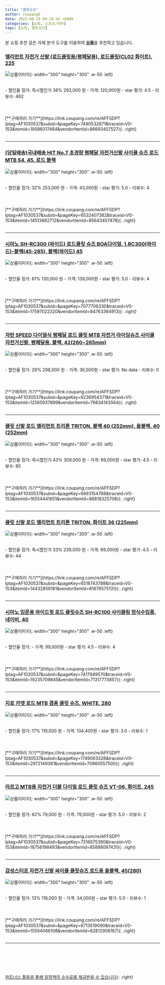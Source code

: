 ```yaml
---
title: "클릿슈즈"
author: coupang6
date: 2023-08-19 09:16:42 +0800
categories: [쇼핑, 스포츠/레저]
tags: [쇼핑, 클릿슈즈]
---
```


본 쇼핑 추천 글은 자체 분석 도구를 이용하여 [**상품**](https://link.coupang.com/a/bao1ui)을 추천하고 있습니다.

### [엘리먼트 자전거 신발 (로드클릿용/평페달용), 로드클릿(CL02 화이트), 225](https://link.coupang.com/re/AFFSDP?lptag=AF1030537&subid=&pageKey=7490532871&traceid=V0-153&itemId=19586017464&vendorItemId=86693457527)

![상품이미지](https://thumbnail8.coupangcdn.com/thumbnails/remote/230x230ex/image/vendor_inventory/2fe8/36710b7cc424c64b752ce4fedc1f7f08b5bbda32c1274d7f325f59a3d249.jpg){: width="300" height="300" .w-50 .left}


<br>
- 할인율 정가: 즉시할인가 38%  293,000   원
- 가격: 120,000원
- star 평가: 4.5
- 리뷰수: 462
<br>
<br>
<br>
<br>
[**구매하러 가기**](https://link.coupang.com/re/AFFSDP?lptag=AF1030537&subid=&pageKey=7490532871&traceid=V0-153&itemId=19586017464&vendorItemId=86693457527){: .right}
<br>
<br>

---

### [(당일배송)국내배송 HIT No.7 초경량 평페달 자전거신발 사이클 슈즈 로드 MTB S4, 45, 로드 블랙](https://link.coupang.com/re/AFFSDP?lptag=AF1030537&subid=&pageKey=6532407382&traceid=V0-153&itemId=14513682712&vendorItemId=85643457478)

![상품이미지](https://thumbnail6.coupangcdn.com/thumbnails/remote/230x230ex/image/vendor_inventory/5801/19d2dea7d33dffddace92e8716f887072fbd305d798236e0b828e9d5051a.jpg){: width="300" height="300" .w-50 .left}


<br>
- 할인율 정가: 32%  253,000   원
- 가격: 43,000원
- star 평가: 5.0
- 리뷰수: 4
<br>
<br>
<br>
<br>
[**구매하러 가기**](https://link.coupang.com/re/AFFSDP?lptag=AF1030537&subid=&pageKey=6532407382&traceid=V0-153&itemId=14513682712&vendorItemId=85643457478){: .right}
<br>
<br>

---

### [시마노 SH-RC300 (와이드) 로드클릿 슈즈 BOA다이얼, 1.RC300(와이드)-블랙(45-285), 블랙(와이드) 45](https://link.coupang.com/re/AFFSDP?lptag=AF1030537&subid=&pageKey=7077706330&traceid=V0-153&itemId=17597022320&vendorItemId=84763364913)

![상품이미지](https://thumbnail10.coupangcdn.com/thumbnails/remote/230x230ex/image/vendor_inventory/787f/09be57edb981fc692cee6805ae602b02ddb8b320c8f082822e6b85242a8c.jpg){: width="300" height="300" .w-50 .left}


<br>
- 할인율 정가: 61%  130,000   원
- 가격: 139,000원
- star 평가: 5.0
- 리뷰수: 4
<br>
<br>
<br>
<br>
[**구매하러 가기**](https://link.coupang.com/re/AFFSDP?lptag=AF1030537&subid=&pageKey=7077706330&traceid=V0-153&itemId=17597022320&vendorItemId=84763364913){: .right}
<br>
<br>

---

### [자탄 SPEED 다이얼식 평페달 로드 클릿 MTB 자전거 라이딩슈즈 사이클 자전거신발, 평페달용, 블랙, 42(260~265mm)](https://link.coupang.com/re/AFFSDP?lptag=AF1030537&subid=&pageKey=6236954371&traceid=V0-153&itemId=12565937899&vendorItemId=79834143564)

![상품이미지](https://thumbnail8.coupangcdn.com/thumbnails/remote/230x230ex/image/vendor_inventory/5b51/e2ef2b44e7623a20bf7a740a2e9ac6151dc745933ad14b8f06d0fb9234c8.jpg){: width="300" height="300" .w-50 .left}


<br>
- 할인율 정가: 29%  298,000   원
- 가격: 36,000원
- star 평가: No data
- 리뷰수: 0
<br>
<br>
<br>
<br>
[**구매하러 가기**](https://link.coupang.com/re/AFFSDP?lptag=AF1030537&subid=&pageKey=6236954371&traceid=V0-153&itemId=12565937899&vendorItemId=79834143564){: .right}
<br>
<br>

---

### [클릿 신발 로드 엘리먼트 트리톤 TRITON, 블랙 40 (252mm), 올블랙, 40 (252mm)](https://link.coupang.com/re/AFFSDP?lptag=AF1030537&subid=&pageKey=6893154788&traceid=V0-153&itemId=16554441651&vendorItemId=86818325708)

![상품이미지](https://thumbnail10.coupangcdn.com/thumbnails/remote/230x230ex/image/vendor_inventory/9891/f79b8895ec88a9b0dfc32d6f6367f79479094ca9855cb530eeeb5ff2904b.jpg){: width="300" height="300" .w-50 .left}


<br>
- 할인율 정가: 즉시할인가 43%  309,000   원
- 가격: 69,000원
- star 평가: 4.5
- 리뷰수: 85
<br>
<br>
<br>
<br>
[**구매하러 가기**](https://link.coupang.com/re/AFFSDP?lptag=AF1030537&subid=&pageKey=6893154788&traceid=V0-153&itemId=16554441651&vendorItemId=86818325708){: .right}
<br>
<br>

---

### [클릿 신발 로드 엘리먼트 트리톤 TRITON, 화이트 36 (225mm)](https://link.coupang.com/re/AFFSDP?lptag=AF1030537&subid=&pageKey=6518743788&traceid=V0-153&itemId=14432859181&vendorItemId=81676575131)

![상품이미지](https://thumbnail7.coupangcdn.com/thumbnails/remote/230x230ex/image/vendor_inventory/8d6c/308d0701255cbc2eb4eacb143ed5bc25321b87524e636003b49c36122d8a.jpg){: width="300" height="300" .w-50 .left}


<br>
- 할인율 정가: 즉시할인가 33%  239,000   원
- 가격: 69,000원
- star 평가: 4.5
- 리뷰수: 44
<br>
<br>
<br>
<br>
[**구매하러 가기**](https://link.coupang.com/re/AFFSDP?lptag=AF1030537&subid=&pageKey=6518743788&traceid=V0-153&itemId=14432859181&vendorItemId=81676575131){: .right}
<br>
<br>

---

### [시마노 입문용 와이드핏 로드 클릿슈즈 SH-RC100 사이클링 정식수입품, 네이비, 40](https://link.coupang.com/re/AFFSDP?lptag=AF1030537&subid=&pageKey=7417949570&traceid=V0-153&itemId=19235709845&vendorItemId=71317773857)

![상품이미지](https://thumbnail8.coupangcdn.com/thumbnails/remote/230x230ex/image/vendor_inventory/992d/47175a2879a0e63ed898e64d8d9326f29d005080056b482d0b5489713aba.jpg){: width="300" height="300" .w-50 .left}


<br>
- 할인율 정가: 
- 가격: 99,000원
- star 평가: 4.5
- 리뷰수: 4
<br>
<br>
<br>
<br>
[**구매하러 가기**](https://link.coupang.com/re/AFFSDP?lptag=AF1030537&subid=&pageKey=7417949570&traceid=V0-153&itemId=19235709845&vendorItemId=71317773857){: .right}
<br>
<br>

---

### [지로 카뎃 로드 MTB 겸용 클릿 슈즈, WHITE, 280](https://link.coupang.com/re/AFFSDP?lptag=AF1030537&subid=&pageKey=1749063328&traceid=V0-153&itemId=2972149381&vendorItemId=70960557500)

![상품이미지](https://thumbnail9.coupangcdn.com/thumbnails/remote/230x230ex/image/retail/images/2020/06/25/17/7/8e9f93b1-5ca9-4be0-abc1-2d04abf02c15.jpg){: width="300" height="300" .w-50 .left}


<br>
- 할인율 정가: 17%  119,000   원
- 가격: 134,400원
- star 평가: 3.0
- 리뷰수: 1
<br>
<br>
<br>
<br>
[**구매하러 가기**](https://link.coupang.com/re/AFFSDP?lptag=AF1030537&subid=&pageKey=1749063328&traceid=V0-153&itemId=2972149381&vendorItemId=70960557500){: .right}
<br>
<br>

---

### [라르고 MTB용 자전거 더블 다이얼 로드 클릿 슈즈 VT-06, 화이트, 245](https://link.coupang.com/re/AFFSDP?lptag=AF1030537&subid=&pageKey=7316675390&traceid=V0-153&itemId=18756198493&vendorItemId=85888097431)

![상품이미지](https://thumbnail10.coupangcdn.com/thumbnails/remote/230x230ex/image/rs_quotation_api/bij13o1l/016aedb863854b339ca27590b9e8fffd.jpg){: width="300" height="300" .w-50 .left}


<br>
- 할인율 정가: 62%  79,000   원
- 가격: 79,000원
- star 평가: 5.0
- 리뷰수: 2
<br>
<br>
<br>
<br>
[**구매하러 가기**](https://link.coupang.com/re/AFFSDP?lptag=AF1030537&subid=&pageKey=7316675390&traceid=V0-153&itemId=18756198493&vendorItemId=85888097431){: .right}
<br>
<br>

---

### [감성스터프 자전거 신발 싸이클 클릿슈즈 로드용 올블랙, 45(280)](https://link.coupang.com/re/AFFSDP?lptag=AF1030537&subid=&pageKey=6713519090&traceid=V0-153&itemId=15594066108&vendorItemId=82812908167)

![상품이미지](https://thumbnail10.coupangcdn.com/thumbnails/remote/230x230ex/image/vendor_inventory/10da/5dd68a54d6f989e866fbfe496ad8f704f27f987bd5b0360b3a3a3b89aa90.jpg){: width="300" height="300" .w-50 .left}


<br>
- 할인율 정가: 13%  116,000   원
- 가격: 34,000원
- star 평가: 5.0
- 리뷰수: 1
<br>
<br>
<br>
<br>
[**구매하러 가기**](https://link.coupang.com/re/AFFSDP?lptag=AF1030537&subid=&pageKey=6713519090&traceid=V0-153&itemId=15594066108&vendorItemId=82812908167){: .right}
<br>
<br>

---
<br><br><br><br><br> [파트너스 활동을 통해 일정액의 수수료를 제공받을 수 있습니다](https://link.coupang.com/a/bao1ui){: .right}